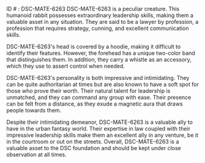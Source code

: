 ID # : DSC-MATE-6263
DSC-MATE-6263 is a peculiar creature. This humanoid rabbit possesses extraordinary leadership skills, making them a valuable asset in any situation. They are said to be a lawyer by profession, a profession that requires strategy, cunning, and excellent communication skills. 

DSC-MATE-6263's head is covered by a hoodie, making it difficult to identify their features. However, the forehead has a unique two-color band that distinguishes them. In addition, they carry a whistle as an accessory, which they use to assert control when needed.

DSC-MATE-6263's personality is both impressive and intimidating. They can be quite authoritarian at times but are also known to have a soft spot for those who prove their worth. Their natural talent for leadership is unmatched, and they can command any group with ease. Their presence can be felt from a distance, as they exude a magnetic aura that draws people towards them.

Despite their intimidating demeanor, DSC-MATE-6263 is a valuable ally to have in the urban fantasy world. Their expertise in law coupled with their impressive leadership skills make them an excellent ally in any venture, be it in the courtroom or out on the streets. Overall, DSC-MATE-6263 is a valuable asset to the DSC foundation and should be kept under close observation at all times.